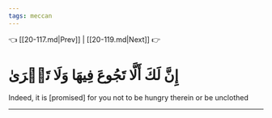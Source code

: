 ```yaml
---
tags: meccan
---
```


👈 [[20-117.md|Prev]] | [[20-119.md|Next]] 👉

# إِنَّ لَكَ أَلَّا تَجُوعَ فِيهَا وَلَا تَعۡرَىٰ

Indeed, it is [promised] for you not to be hungry therein or be unclothed

---

